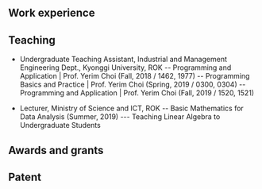 ## Work experience

## Teaching
- Undergraduate Teaching Assistant, Industrial and Management Engineering Dept., Kyonggi University, ROK
-- Programming and Application | Prof. Yerim Choi (Fall, 2018 / 1462, 1977)
-- Programming Basics and Practice | Prof. Yerim Choi (Spring, 2019 / 0300, 0304)
-- Programming and Application | Prof. Yerim Choi (Fall, 2019 / 1520, 1521)

- Lecturer, Ministry of Science and ICT, ROK
-- Basic Mathematics for Data Analysis (Summer, 2019)
--- Teaching Linear Algebra to Undergraduate Students

## Awards and grants

## Patent
